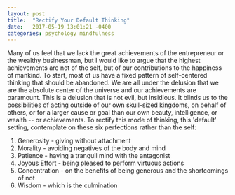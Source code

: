 ```yaml
---
layout: post
title:  "Rectify Your Default Thinking"
date:   2017-05-19 13:01:21 -0400
categories: psychology mindfulness
---
```

Many of us feel that we lack the great achievements of the entrepreneur or the wealthy businessman, but I would like to argue that the highest achievements are not of the self, but of our contributions to the happiness of mankind. 
To start, most of us have a fixed pattern of self-centered thinking that should be abandoned. We are all under the delusion that we are the absolute center of the universe and our achievements are paramount. This is a delusion that is not evil, but insidious. It blinds us to the possibilities of acting outside of our own skull-sized kingdoms, on behalf of others, or for a larger cause or goal than our own beauty, intelligence, or wealth -- or achievements.
To rectify this mode of thinking, this 'default' setting, contemplate on these six perfections rather than the self:
1. Generosity - giving without attachment
2. Morality - avoiding negatives of the body and mind
3. Patience - having a tranquil mind with the antagonist
4. Joyous Effort - being pleased to perform virtuous actions
5. Concentration - on the benefits of being generous and the shortcomings of not
6. Wisdom - which is the culmination
